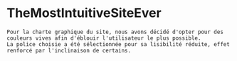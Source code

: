 # TheMostIntuitiveSiteEver
	Pour la charte graphique du site, nous avons décidé d'opter pour des couleurs vives afin d'éblouir l'utilisateur le plus possible.
	La police choisie a été sélectionnée pour sa lisibilité réduite, effet renforcé par l'inclinaison de certains.
	
